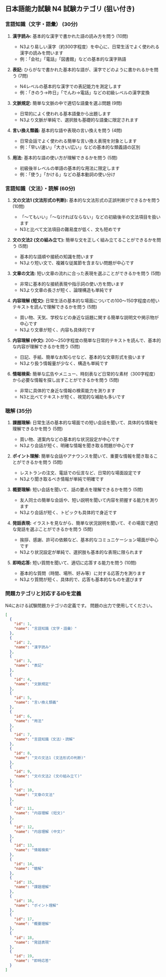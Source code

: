 ## 日本語能力試験 N4 試験カテゴリ (狙い付き)

### 言語知識（文字・語彙） (30分)

1.  **漢字読み:** 基本的な漢字で書かれた語の読み方を問う (10問)
    - N3より易しい漢字（約300字程度）を中心に、日常生活でよく使われる漢字の読みを問います
    - 例：「会社」「電話」「図書館」などの基本的な漢字熟語

2.  **表記:** ひらがなで書かれた基本的な語が、漢字でどのように書かれるかを問う (7問)
    - N4レベルの基本的な漢字での表記能力を測定します
    - 例：「きのう→昨日」「でんわ→電話」などの初級レベルの漢字変換

3.  **文脈規定:** 簡単な文脈の中で適切な語彙を選ぶ問題 (9問)
    - 日常的によく使われる基本語彙から出題します
    - N3より文脈が単純で、選択肢も基礎的な語彙に限定されます

4.  **言い換え類義:** 基本的な語や表現の言い換えを問う (4問)
    - 日常会話でよく使われる簡単な言い換え表現を対象とします
    - 例：「早い/速い」「大きい/広い」などの基本的な類義語の区別

5.  **用法:** 基本的な語の使い方が理解できるかを問う (5問)
    - 初級後半レベルの単語の基本的な用法に限定します
    - 例：「使う」「かける」などの基本動詞の使い分け

### 言語知識（文法）・読解 (60分)

1.  **文の文法1 (文法形式の判断):** 基本的な文法形式の正誤判断ができるかを問う (10問)
    - 「～てもいい」「～なければならない」などの初級後半の文法項目を扱います
    - N3と比べて文法項目の難易度が低く、文も短めです

2.  **文の文法2 (文の組み立て):** 簡単な文を正しく組み立てることができるかを問う (5問)
    - 基本的な語順や接続の知識を問います
    - N3より短い文で、複雑な従属節を含まない問題が中心です

3.  **文章の文法:** 短い文章の流れに合った表現を選ぶことができるかを問う (5問)
    - 非常に基本的な接続表現や指示詞の使い方を問います
    - N3より文章の長さが短く、論理構造も単純です

4.  **内容理解 (短文):** 日常生活の基本的な場面についての100～150字程度の短いテキストを読んで理解できるかを問う (5問)
    - 買い物、天気、学校などの身近な話題に関する簡単な説明文や掲示物が中心です
    - N3より文章が短く、内容も具体的です

5.  **内容理解 (中文):** 200～250字程度の簡単な日常的テキストを読んで、基本的な内容が理解できるかを問う (5問)
    - 日記、手紙、簡単なお知らせなど、基本的な文章形式を扱います
    - N3より扱う情報量が少なく、構造も単純です

6.  **情報検索:** 簡単な広告やメニュー、時刻表など日常的な素材（300字程度）から必要な情報を探し出すことができるかを問う (5問)
    - 非常に具体的で身近な情報の検索能力を測ります
    - N3と比べてテキストが短く、視覚的な補助も多いです

### 聴解 (35分)

1.  **課題理解:** 日常生活の基本的な場面での短い会話を聞いて、具体的な情報を理解できるかを問う (5問)
    - 買い物、道案内などの基本的な状況設定が中心です
    - N3より会話が短く、明確な情報を聞き取る問題が中心です

2.  **ポイント理解:** 簡単な会話やアナウンスを聞いて、重要な情報を聞き取ることができるかを問う (5問)
    - レストランの注文、電話での伝言など、日常的な場面設定です
    - N3より聞き取るべき情報が単純で明確です

3.  **概要理解:** 短い会話を聞いて、話の要点を理解できるかを問う (5問)
    - 友人同士の簡単な会話や、短い説明を聞いて内容を把握する能力を測ります
    - N3より会話が短く、トピックも具体的で身近です

4.  **発話表現:** イラストを見ながら、簡単な状況説明を聞いて、その場面で適切な発話を選ぶことができるかを問う (5問)
    - 挨拶、感謝、許可の依頼など、基本的なコミュニケーション場面が中心です
    - N3より状況設定が単純で、選択肢も基本的な表現に限られます

5.  **即時応答:** 短い質問を聞いて、適切に応答する能力を問う (10問)
    - 基本的な質問（時間、場所、好み等）に対する応答力を測ります
    - N3より質問が短く、具体的で、応答も基本的なものを選びます


### 問題カテゴリと対応するIDを定義
N4における試験問題カテゴリの定義です。
問題の出力で使用してください。
```json
[
  {
    "id": 1,
    "name": "言語知識（文字・語彙）"
  },
  {
    "id": 2,
    "name": "漢字読み"
  },
  {
    "id": 3,
    "name": "表記"
  },
  {
    "id": 4,
    "name": "文脈規定"
  },
  {
    "id": 5,
    "name": "言い換え類義"
  },
  {
    "id": 6,
    "name": "用法"
  },
  {
    "id": 7,
    "name": "言語知識（文法）・読解"
  },
  {
    "id": 8,
    "name": "文の文法1 (文法形式の判断)"
  },
  {
    "id": 9,
    "name": "文の文法2 (文の組み立て)"
  },
  {
    "id": 10,
    "name": "文章の文法"
  },
  {
    "id": 11,
    "name": "内容理解 (短文)"
  },
  {
    "id": 12,
    "name": "内容理解 (中文)"
  },
  {
    "id": 13,
    "name": "情報検索"
  },
  {
    "id": 14,
    "name": "聴解"
  },
  {
    "id": 15,
    "name": "課題理解"
  },
  {
    "id": 16,
    "name": "ポイント理解"
  },
  {
    "id": 17,
    "name": "概要理解"
  },
  {
    "id": 18,
    "name": "発話表現"
  },
  {
    "id": 19,
    "name": "即時応答"
  }
]
```